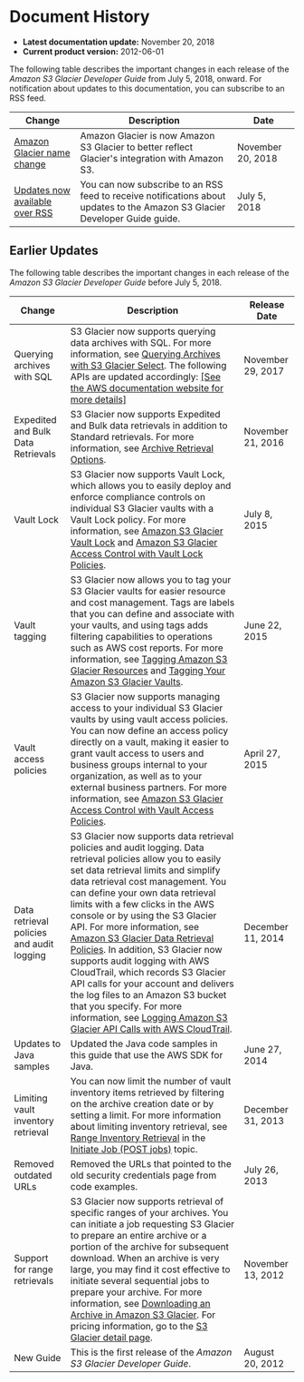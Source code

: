 # Document History<a name="document-history"></a>
+ **Latest documentation update:** November 20, 2018
+ **Current product version:** 2012\-06\-01

The following table describes the important changes in each release of the *Amazon S3 Glacier Developer Guide* from July 5, 2018, onward\. For notification about updates to this documentation, you can subscribe to an RSS feed\.

| Change | Description | Date | 
| --- |--- |--- |
| [Amazon Glacier name change](#document-history) | Amazon Glacier is now Amazon S3 Glacier to better reflect Glacier's integration with Amazon S3\. | November 20, 2018 | 
| [Updates now available over RSS](#document-history) | You can now subscribe to an RSS feed to receive notifications about updates to the Amazon S3 Glacier Developer Guide guide\. | July 5, 2018 | 

## Earlier Updates<a name="document-history-earlier"></a>

The following table describes the important changes in each release of the *Amazon S3 Glacier Developer Guide* before July 5, 2018\.


| Change | Description | Release Date | 
| --- | --- | --- | 
|  Querying archives with SQL  |  S3 Glacier now supports querying data archives with SQL\. For more information, see [Querying Archives with S3 Glacier Select](glacier-select.md)\. The following APIs are updated accordingly:   [\[See the AWS documentation website for more details\]](http://docs.aws.amazon.com/amazonglacier/latest/dev/document-history.html)  |  November 29, 2017  | 
|  Expedited and Bulk Data Retrievals  |  S3 Glacier now supports Expedited and Bulk data retrievals in addition to Standard retrievals\. For more information, see [Archive Retrieval Options](downloading-an-archive-two-steps.md#api-downloading-an-archive-two-steps-retrieval-options)\.   |  November 21, 2016  | 
|  Vault Lock  |  S3 Glacier now supports Vault Lock, which allows you to easily deploy and enforce compliance controls on individual S3 Glacier vaults with a Vault Lock policy\. For more information, see [Amazon S3 Glacier Vault Lock](vault-lock.md) and [Amazon S3 Glacier Access Control with Vault Lock Policies](vault-lock-policy.md)\.   |  July 8, 2015  | 
|  Vault tagging  |  S3 Glacier now allows you to tag your S3 Glacier vaults for easier resource and cost management\. Tags are labels that you can define and associate with your vaults, and using tags adds filtering capabilities to operations such as AWS cost reports\. For more information, see [Tagging Amazon S3 Glacier Resources](tagging.md) and [Tagging Your Amazon S3 Glacier Vaults](tagging-vaults.md)\.  |  June 22, 2015  | 
|  Vault access policies  |  S3 Glacier now supports managing access to your individual S3 Glacier vaults by using vault access policies\. You can now define an access policy directly on a vault, making it easier to grant vault access to users and business groups internal to your organization, as well as to your external business partners\. For more information, see [Amazon S3 Glacier Access Control with Vault Access Policies](vault-access-policy.md)\.  |  April 27, 2015  | 
|  Data retrieval policies and audit logging  |  S3 Glacier now supports data retrieval policies and audit logging\. Data retrieval policies allow you to easily set data retrieval limits and simplify data retrieval cost management\. You can define your own data retrieval limits with a few clicks in the AWS console or by using the S3 Glacier API\. For more information, see [Amazon S3 Glacier Data Retrieval Policies](data-retrieval-policy.md)\. In addition, S3 Glacier now supports audit logging with AWS CloudTrail, which records S3 Glacier API calls for your account and delivers the log files to an Amazon S3 bucket that you specify\. For more information, see [Logging Amazon S3 Glacier API Calls with AWS CloudTrail](audit-logging.md)\.  |  December 11, 2014  | 
|  Updates to Java samples  |  Updated the Java code samples in this guide that use the AWS SDK for Java\.  |  June 27, 2014  | 
|  Limiting vault inventory retrieval  |  You can now limit the number of vault inventory items retrieved by filtering on the archive creation date or by setting a limit\. For more information about limiting inventory retrieval, see [Range Inventory Retrieval](api-initiate-job-post.md#api-initiate-job-post-vault-inventory-list-filtering) in the [Initiate Job \(POST jobs\)](api-initiate-job-post.md) topic\.  |  December 31, 2013  | 
|  Removed outdated URLs  |  Removed the URLs that pointed to the old security credentials page from code examples\.  |  July 26, 2013  | 
|  Support for range retrievals  |  S3 Glacier now supports retrieval of specific ranges of your archives\. You can initiate a job requesting S3 Glacier to prepare an entire archive or a portion of the archive for subsequent download\. When an archive is very large, you may find it cost effective to initiate several sequential jobs to prepare your archive\.  For more information, see [Downloading an Archive in Amazon S3 Glacier](downloading-an-archive.md)\. For pricing information, go to the [S3 Glacier detail page](http://aws.amazon.com/glacier)\.   |  November 13, 2012  | 
|  New Guide  |  This is the first release of the *Amazon S3 Glacier Developer Guide*\.   |  August 20, 2012  | 